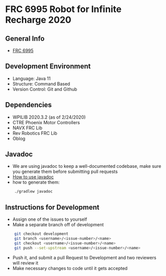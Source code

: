 # FRC 6995 Robot for Infinite Recharge 2020

## General Info

* [FRC 6995](https://frc6995nomad.org)

## Development Environment

* Language: Java 11
* Structure: Command Based
* Version Control: Git and Github

## Dependencies

* WPILIB 2020.3.2 (as of 2/24/2020)
* CTRE Phoenix Motor Controllers
* NAVX FRC Lib
* Rev Robotics FRC Lib
* Oblog

## Javadoc

* We are using javadoc to keep a well-documented codebase, make sure you generate them before submitting pull requests
* [How to use javadoc](https://www.tutorialspoint.com/java/java_documentation.htm)
* how to generate them:

```bash
    ./gradlew javadoc
```

## Instructions for Development

* Assign one of the issues to yourself
* Make a separate branch off of development

```bash
    git checkout development
    git branch <username>/<issue-number>/<name>
    git checkout <username>/<issue-number>/<name>
    git push --set-upstream <username>/<issue-number>/<name>
```

* Push it, and submit a pull Request to Development and two reviewers will review it
* Make necessary changes to code until it gets accepted
